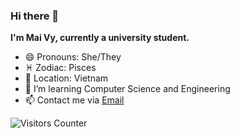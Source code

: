 ### Hi there 👋


**I'm Mai Vy, currently a university student.**

- 😄 Pronouns: She/They
- ♓ Zodiac: Pisces
- 📍  Location: Vietnam
- 🌱 I’m learning Computer Science and Engineering
- 📫 Contact me via <a href="mailto:vy.pham200210@vnuk.edu.vn">Email</a>

<p>
    <img src="https://visitor-badge.glitch.me/badge?page_id=HarryxDD/HarryxDD" alt="Visitors Counter">
</p>

